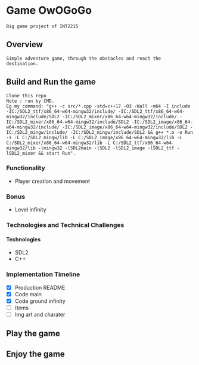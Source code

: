 # Game OwOGoGo

    Big game project of INT2215

## Overview

    Simple adventure game, through the obstacles and reach the destination.

## Build and Run the game

    Clone this repo
    Note : run by CMD.
    Eg my command: "g++ -c src/*.cpp -std=c++17 -O3 -Wall -m64 -I include -IC:/SDL2_ttf/x86_64-w64-mingw32/include/ -IC:/SDL2_ttf/x86_64-w64-mingw32/include/SDL2 -IC:/SDL2_mixer/x86_64-w64-mingw32/include/ -IC:/SDL2_mixer/x86_64-w64-mingw32/include/SDL2 -IC:/SDL2_image/x86_64-w64-mingw32/include/ -IC:/SDL2_image/x86_64-w64-mingw32/include/SDL2 -IC:/SDL2_mingw/include/ -IC:/SDL2_mingw/include/SDL2 && g++ *.o -o Run -s -L C:/SDL2_mingw/lib -L C:/SDL2_image/x86_64-w64-mingw32/lib -L C:/SDL2_mixer/x86_64-w64-mingw32/lib -L C:/SDL2_ttf/x86_64-w64-mingw32/lib -lmingw32 -lSDL2main -lSDL2 -lSDL2_image -lSDL2_ttf -lSDL2_mixer && start Run".

### Functionality

- Player creation and movement

### Bonus

- Level infinity

### Technologies and Technical Challenges

#### Technologies

- SDL2
- C++

### Implementation Timeline

- [x] Production README
- [x] Code main
- [x] Code ground infinity
- [ ] Items
- [ ] Img art and charater

## Play the game

## Enjoy the game
